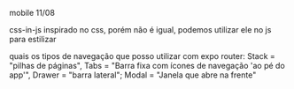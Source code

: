 mobile 11/08

css-in-js inspirado no css, porém não é igual, podemos utilizar ele no js para estilizar

quais os tipos de navegação que posso utilizar com expo router:
Stack = "pilhas de páginas", 
Tabs = "Barra fixa com ícones de navegação 'ao pé do app'",
Drawer = "barra lateral";
Modal = "Janela que abre na frente"